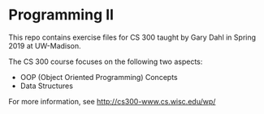 # Programming II
This repo contains exercise files for CS 300 taught by Gary Dahl in Spring 2019 at UW-Madison. 

The CS 300 course focuses on the following two aspects: 
* OOP (Object Oriented Programming) Concepts
* Data Structures

For more information, see http://cs300-www.cs.wisc.edu/wp/
